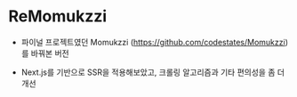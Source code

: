 # ReMomukzzi

- 파이널 프로젝트였던 Momukzzi (https://github.com/codestates/Momukzzi) 를 바꿔본 버전

- Next.js를 기반으로 SSR을 적용해보았고, 크롤링 알고리즘과 기타 편의성을 좀 더 개선
